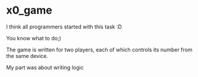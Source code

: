 # x0_game
I think all programmers started with this task :D

<p>You know what to do;)</p>
<p>The game is written for two players, each of which controls its number from the same device.</p>
<p>My part was about writing logic</p>
